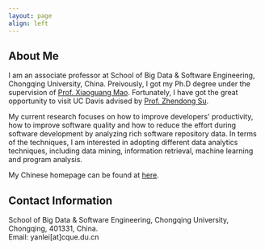 ```yaml
---
layout: page
align: left
---
```


## About Me

<P>
  I am an associate professor at School of Big Data & Software Engineering, Chongqing University, China. Preivously, I got my Ph.D degree under the supervision of <a href="https://www.researchgate.net/profile/Xiaoguang-Mao">Prof. Xiaoguang Mao</a>. Fortunately, I have got the great opportunity to visit UC Davis advised by <a href="https://people.inf.ethz.ch/suz/">Prof. Zhendong Su</a>.
</P>

<P>
My current research focuses on how to improve developers' productivity, how to improve software quality and how to reduce the effort during software development by analyzing rich software repository data. In terms of the techniques, I am interested in adopting different data analytics techniques, including data mining, information retrieval, machine learning and program analysis.
</P>

<P>
My Chinese homepage can be found at <a href="http://www.cse.cqu.edu.cn/info/2096/4505.htm">here</a>.
</P>


## Contact Information

<P>
School of Big Data & Software Engineering, Chongqing University, Chongqing, 401331, China.
<br>
Email: yanlei[at]cque.du.cn
</P>
